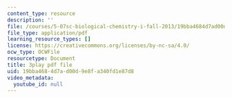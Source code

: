 ```yaml
---
content_type: resource
description: ''
file: /courses/5-07sc-biological-chemistry-i-fall-2013/19bba4684d7ad00d9e8fa340fd1e87d8_4BwB43Smu7o.pdf
file_type: application/pdf
learning_resource_types: []
license: https://creativecommons.org/licenses/by-nc-sa/4.0/
ocw_type: OCWFile
resourcetype: Document
title: 3play pdf file
uid: 19bba468-4d7a-d00d-9e8f-a340fd1e87d8
video_metadata:
  youtube_id: null
---
```

